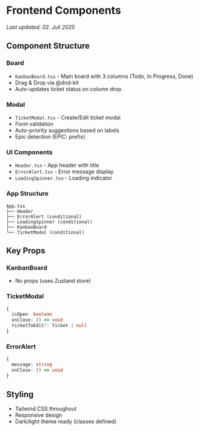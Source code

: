 # Frontend Components

*Last updated: 02. Juli 2025*

## Component Structure

### Board
- `KanbanBoard.tsx` - Main board with 3 columns (Todo, In Progress, Done)
- Drag & Drop via @dnd-kit
- Auto-updates ticket status on column drop

### Modal
- `TicketModal.tsx` - Create/Edit ticket modal
- Form validation
- Auto-priority suggestions based on labels
- Epic detection (EPIC: prefix)

### UI Components
- `Header.tsx` - App header with title
- `ErrorAlert.tsx` - Error message display
- `LoadingSpinner.tsx` - Loading indicator

### App Structure
```
App.tsx
├── Header
├── ErrorAlert (conditional)
├── LoadingSpinner (conditional)
├── KanbanBoard
└── TicketModal (conditional)
```

## Key Props

### KanbanBoard
- No props (uses Zustand store)

### TicketModal
```typescript
{
  isOpen: boolean
  onClose: () => void
  ticketToEdit?: Ticket | null
}
```

### ErrorAlert
```typescript
{
  message: string
  onClose: () => void
}
```

## Styling
- Tailwind CSS throughout
- Responsive design
- Dark/light theme ready (classes defined) 